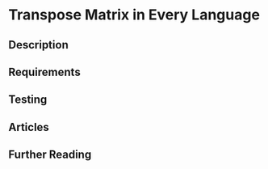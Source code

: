 # Transpose Matrix in Every Language

## Description

## Requirements

## Testing

## Articles

## Further Reading